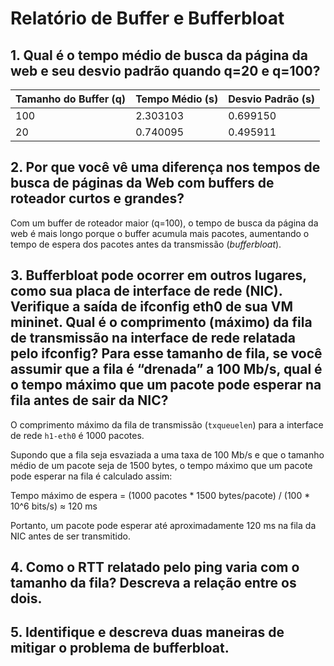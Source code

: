 # Relatório de Buffer e Bufferbloat

## 1. Qual é o tempo médio de busca da página da web e seu desvio padrão quando q=20 e q=100?

| Tamanho do Buffer (q) | Tempo Médio (s) | Desvio Padrão (s) |
|-----------------------|-----------------|--------------------|
| 100                   | 2.303103        | 0.699150          |
| 20                    | 0.740095        | 0.495911          |

## 2. Por que você vê uma diferença nos tempos de busca de páginas da Web com buffers de roteador curtos e grandes?

Com um buffer de roteador maior (q=100), o tempo de busca da página da web é mais longo porque o buffer acumula mais pacotes, aumentando o tempo de espera dos pacotes antes da transmissão (*bufferbloat*).

## 3. Bufferbloat pode ocorrer em outros lugares, como sua placa de interface de rede (NIC). Verifique a saída de ifconfig eth0 de sua VM mininet. Qual é o comprimento (máximo) da fila de transmissão na interface de rede relatada pelo ifconfig? Para esse tamanho de fila, se você assumir que a fila é “drenada” a 100 Mb/s, qual é o tempo máximo que um pacote pode esperar na fila antes de sair da NIC?

O comprimento máximo da fila de transmissão (`txqueuelen`) para a interface de rede `h1-eth0` é 1000 pacotes.

Supondo que a fila seja esvaziada a uma taxa de 100 Mb/s e que o tamanho médio de um pacote seja de 1500 bytes, o tempo máximo que um pacote pode esperar na fila é calculado assim:

Tempo máximo de espera = (1000 pacotes * 1500 bytes/pacote) / (100 * 10^6 bits/s) ≈ 120 ms

Portanto, um pacote pode esperar até aproximadamente 120 ms na fila da NIC antes de ser transmitido.

## 4. Como o RTT relatado pelo ping varia com o tamanho da fila? Descreva a relação entre os dois.

## 5. Identifique e descreva duas maneiras de mitigar o problema de bufferbloat.
